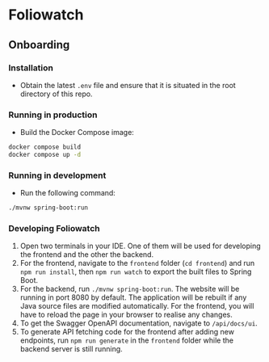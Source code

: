 # Foliowatch

## Onboarding

### Installation

- Obtain the latest `.env` file and ensure that it is situated in the root directory of this repo.

### Running in production

- Build the Docker Compose image:

```bash
docker compose build
docker compose up -d
```

### Running in development

- Run the following command:

```bash
./mvnw spring-boot:run
```

### Developing Foliowatch

1. Open two terminals in your IDE. One of them will be used for developing the frontend and the other the backend.
2. For the frontend, navigate to the `frontend` folder (`cd frontend`) and run `npm run install`, then `npm run watch` to export the built files to Spring Boot.
3. For the backend, run `./mvnw spring-boot:run`. The website will be running in port 8080 by default. The application will be rebuilt if any Java source files are modified automatically. For the frontend, you will have to reload the page in your browser to realise any changes.
4. To get the Swagger OpenAPI documentation, navigate to `/api/docs/ui`.
5. To generate API fetching code for the frontend after adding new endpoints, run `npm run generate` in the `frontend` folder while the backend server is still running.
